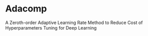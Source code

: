 # Adacomp
A Zeroth-order Adaptive Learning Rate Method to Reduce Cost of Hyperparameters Tuning for Deep Learning
